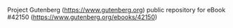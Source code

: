 Project Gutenberg (https://www.gutenberg.org) public repository for eBook #42150 (https://www.gutenberg.org/ebooks/42150)
